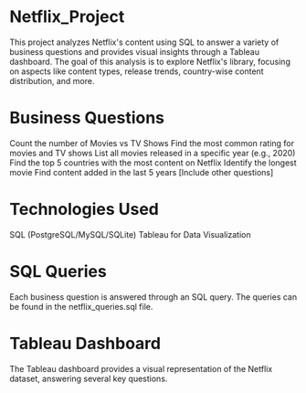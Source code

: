 # Netflix_Project
This project analyzes Netflix's content using SQL to answer a variety of business questions and provides visual insights through a Tableau dashboard. The goal of this analysis is to explore Netflix's library, focusing on aspects like content types, release trends, country-wise content distribution, and more.
 # Business Questions
Count the number of Movies vs TV Shows
Find the most common rating for movies and TV shows
List all movies released in a specific year (e.g., 2020)
Find the top 5 countries with the most content on Netflix
Identify the longest movie
Find content added in the last 5 years
[Include other questions]
# Technologies Used
SQL (PostgreSQL/MySQL/SQLite)
Tableau for Data Visualization
# SQL Queries
Each business question is answered through an SQL query. The queries can be found in the netflix_queries.sql file.

 # Tableau Dashboard
The Tableau dashboard provides a visual representation of the Netflix dataset, answering several key questions.

